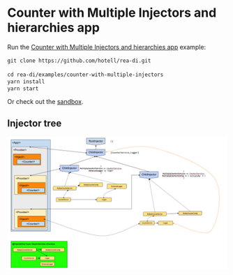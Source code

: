 # Counter with Multiple Injectors and hierarchies app

Run the [Counter with Multiple Injectors and hierarchies app](.) example:

```
git clone https://github.com/hotell/rea-di.git

cd rea-di/examples/counter-with-multiple-injectors
yarn install
yarn start
```

Or check out the [sandbox](https://codesanbox.io/).

## Injector tree

![Injector tree](../img/counter-with-multiple-di.png)
